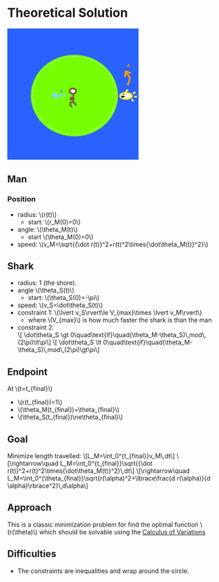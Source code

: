 # Theoretical Solution

![picture](picture.png)

## Man

### Position

* radius: \\(r(t)\\)
  * start: \\(r\_M(0)=0\\)
* angle: \\(\theta\_M(t)\\)
  * start \\(\theta\_M(0)=0\\)
* speed: \\(v\_M=\sqrt{{\dot r(t)}\^2+r(t)\^2\times{\dot\theta\_M(t)}\^2}\\)

## Shark

* radius: 1 (the shore).
* angle \\(\theta\_S(t)\\)
  * start: \\(\theta\_S(0)=-\pi\\)
* speed: \\(v\_S=\dot\theta\_S(t)\\)
* constraint 1: \\(\lvert v\_S\rvert\le V\_{max}\times \lvert v\_M\rvert\\)
  * where \\(V\_{max}\\) is how much faster the shark is than the man
* constraint 2:   
\\[ \dot\theta\_S \gt 0\quad\text{if}\quad(\theta\_M-\theta\_S)\\,mod\\,\(2\pi)\lt\pi\\]
\\[ \dot\theta\_S \lt 0\quad\text{if}\quad(\theta\_M-\theta\_S)\\,mod\\,\(2\pi)\gt\pi\\]

## Endpoint

At \\(t=t\_{final}\\)
* \\(r(t\_{final})=1\\)
* \\(\theta\_M(t\_{final})=\theta\_{final}\\)
* \\(\theta\_S(t\_{final})\ne\theta\_{final}\\)

## Goal

Minimize length travelled:
\\[L\_M=\int\_0\^{t\_{final}}v\_M\\,dt\\]
\\[\rightarrow\\quad L\_M=\int\_0\^{t\_{final}}\sqrt{{\dot r(t)}\^2+r(t)\^2\times{\dot\theta\_M(t)}\^2}\\,dt\\]
\\[\rightarrow\\quad L\_M=\int\_0\^{\theta\_{final}}\sqrt{r(\alpha)\^2+\lbrace\frac{d r(\alpha)}{d \alpha}\rbrace\^2}\\,d\alpha\\]

## Approach

This is a classic minimization problem for find the optimal function \\(r(\theta)\\) which should be solvable using the [Calculus of Variations](https://en.wikipedia.org/wiki/Calculus_of_variations)

## Difficulties

* The constraints are inequalities and wrap around the circle.